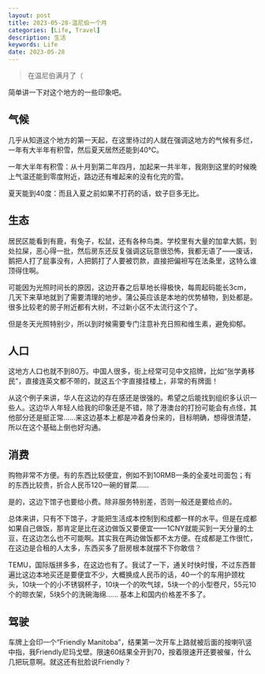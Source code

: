 ```yaml
---
layout: post
title: 2023-05-28-温尼伯一个月
categories: [Life, Travel]
description: 生活
keywords: Life
date: 2023-05-28
---
```


> 在温尼伯满月了（

简单讲一下对这个地方的一些印象吧。

## 气候
几乎从知道这个地方的第一天起，在这里待过的人就在强调这地方的气候有多烂，一年有大半年有积雪，然后夏天居然还能到40℃。

一年大半年有积雪：从十月到第二年四月，加起来一共半年，我刚到这里的时候晚上气温还能到零度附近，路边还有堆起来的没有化完的雪。

夏天能到40度：而且入夏之前如果不打药的话，蚊子巨多无比。

## 生态
居民区能看到有鹿，有兔子，松鼠，还有各种鸟类。学校里有大量的加拿大鹅，到处拉屎，恶心得一批，然后房东还反复强调这玩意很恐怖，我都无语了——废话，鹅把人打了屁事没有，人把鹅打了人要被罚款，直接把偏袒写在法条里，这特么谁顶得住啊。

可能因为光照时间长的原因，这边开春之后草地长得极快，每周起码能长3cm，几天下来草地就到了需要清理的地步。蒲公英应该是本地的优势植物，到处都是。很多比较老的房子附近都有大树，不过新小区不太流行这个了。

但是冬天光照特别少，所以到时候需要专门注意补充日照和维生素，避免抑郁。

## 人口
这地方人口也就不到80万。中国人很多，街上经常可见中文招牌，比如“张学勇移民”，直接连英文都不带的，就这五个字直接挂楼上，非常的有牌面！   

从这个例子来讲，华人在这边的存在感还是很强的。希望之后能找到组织多认识一些人。这边华人年轻人给我的印象还是不错，除了港澳台的打扮可能会有点怪，其他部分还是挺正常……来这边基本上都是冲着身份来的，目标明确，想得很清楚，所以在这个基础上倒也好沟通。

## 消费
购物非常不方便。有的东西比较便宜，例如不到10RMB一条的全麦吐司面包；有的东西比较贵，折合人民币120一碗的冒菜……   

是的，这边下馆子也要给小费。除非服务特别差，否则一般还是要给点的。

总体来讲，只有不下馆子，才能把生活成本控制到和成都一样的水平。但是在成都如果自己做饭，那肯定是比在这边做饭又要便宜——1CNY就能买到一天分量的土豆，在这边怎么也不可能啊。其实我在两边做饭都不太方便。在成都是工作很忙，在这边是合租的人太多，东西买多了厨房根本就摆不下你敢信？

TEMU，国际版拼多多，在这边也有了。我试了一下，通关时快时慢，不过东西普遍比这边本地买还是要便宜不少，大概换成人民币的话，40一个的车用护颈枕头，10块一个的小不锈钢杯子，10块一个的吹气球，5块一个的小型卷尺，55元10个的晾衣架，5块5个的洗碗海绵…… 基本上和国内价格差不多了。

## 驾驶
车牌上会印一个“Friendly Manitoba”，结果第一次开车上路就被后面的按喇叭竖中指，我Friendly尼玛戈壁。限速60结果全开到70，按着限速开还要被催，什么几把玩意啊。就这还有批脸说Friendly？

